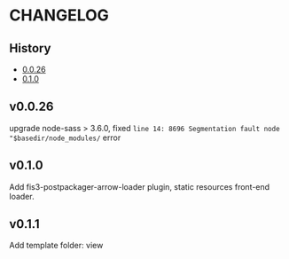# CHANGELOG

## History
* [0.0.26](#0.0.26)
* [0.1.0](#0.1.0)

<a name="0.0.26"></a>

## v0.0.26
upgrade node-sass > 3.6.0, fixed `line 14: 8696 Segmentation fault node "$basedir/node_modules/` error

<a name="0.1.0"></a>

## v0.1.0
Add fis3-postpackager-arrow-loader plugin, static resources front-end loader.

## v0.1.1
Add template folder: view
